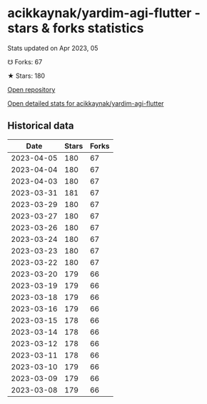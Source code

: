 # acikkaynak/yardim-agi-flutter - stars & forks statistics

Stats updated on Apr 2023, 05

☋ Forks: 67

★ Stars: 180

[Open repository](https://github.com/acikkaynak/yardim-agi-flutter)

[Open detailed stats for acikkaynak/yardim-agi-flutter](https://reviewgithub.com/rep/acikkaynak/yardim-agi-flutter)

## Historical data
| Date | Stars | Forks |
|------|-------|-------|
| 2023-04-05 | 180 | 67 | 
| 2023-04-04 | 180 | 67 | 
| 2023-04-03 | 180 | 67 | 
| 2023-03-31 | 181 | 67 | 
| 2023-03-29 | 180 | 67 | 
| 2023-03-27 | 180 | 67 | 
| 2023-03-26 | 180 | 67 | 
| 2023-03-24 | 180 | 67 | 
| 2023-03-23 | 180 | 67 | 
| 2023-03-22 | 180 | 67 | 
| 2023-03-20 | 179 | 66 | 
| 2023-03-19 | 179 | 66 | 
| 2023-03-18 | 179 | 66 | 
| 2023-03-16 | 179 | 66 | 
| 2023-03-15 | 178 | 66 | 
| 2023-03-14 | 178 | 66 | 
| 2023-03-12 | 178 | 66 | 
| 2023-03-11 | 178 | 66 | 
| 2023-03-10 | 179 | 66 | 
| 2023-03-09 | 179 | 66 | 
| 2023-03-08 | 179 | 66 | 

